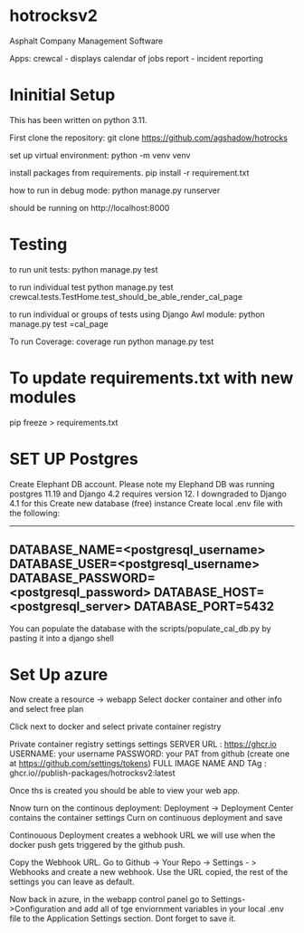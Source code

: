# hotrocksv2

Asphalt Company Management Software

Apps:
crewcal - displays calendar of jobs
report - incident reporting

# Ininitial Setup
This has been written on python 3.11.

First clone the repository:
git clone https://github.com/agshadow/hotrocks

set up virtual environment:
python -m venv venv

install packages from requirements.
pip install -r requirement.txt

how to run in debug mode:
python manage.py runserver

should be running on http://localhost:8000

# Testing

to run unit tests:
python manage.py test

to run individual test 
python manage.py test crewcal.tests.TestHome.test_should_be_able_render_cal_page

to run individual or groups of tests using Django Awl module:
python manage.py test =cal_page

To run Coverage:
coverage run python manage.py test

# To update requirements.txt with new modules
pip freeze > requirements.txt


# SET UP Postgres

Create Elephant DB account. Please note my Elephand DB was running 
postgres 11.19 and Django 4.2 requires version 12.
I downgraded to Django 4.1 for this
Create new database (free) instance
Create local .env file with the following:

---------------------------------
DATABASE_NAME=<postgresql_username>
DATABASE_USER=<postgresql_username>
DATABASE_PASSWORD=<postgresql_password>
DATABASE_HOST=<postgresql_server>
DATABASE_PORT=5432
----------------------------------

You can populate the database with the scripts/populate_cal_db.py by pasting
it into a django shell


# Set Up azure
Now create a resource -> webapp
Select docker container and other info and select free plan

Click next to docker and select private container registry

Private container registry settings settings
SERVER URL : https://ghcr.io
USERNAME: your username
PASSWORD: your PAT from github (create one at https://github.com/settings/tokens)
FULL IMAGE NAME AND TAg : ghcr.io/<your username>/publish-packages/hotrocksv2:latest

Once ths is created you should be able to view your web app.

Nnow turn on the continous deployment:
Deployment -> Deployment Center contains the container settings
Curn on continuous deployment and save

Continouous Deployment creates a webhook URL we will use when the docker push gets triggered by the github push.

Copy the Webhook URL.  Go to Github -> Your Repo -> Settings - > Webhooks and create a new webhook.  Use the URL copied, the rest of the settings you can leave as default.

Now back in azure, in the webapp control panel go to Settings->Configuration and add all of tge enviornment variables in your local .env file to the Application Settings section. Dont forget to save it.

